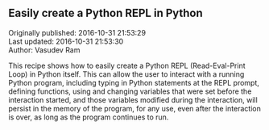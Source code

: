 ## Easily create a Python REPL in Python  
Originally published: 2016-10-31 21:53:29  
Last updated: 2016-10-31 21:53:30  
Author: Vasudev Ram  
  

This recipe shows how to easily create a Python REPL (Read-Eval-Print Loop) in Python itself. This can allow the user to interact with a running Python program,  including typing in Python statements at the REPL prompt, defining functions, using and changing variables that were set before the interaction started, and those  variables modified during the interaction, will persist in the memory of the program, for any use, even after the interaction is over, as long as the program continues to run.

